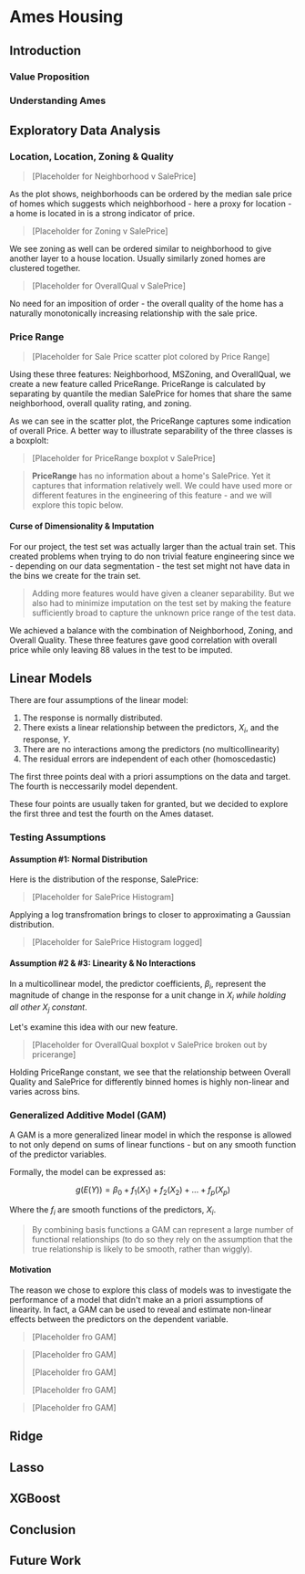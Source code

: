 # Ames Housing



## Introduction

### Value Proposition

### Understanding Ames



## Exploratory Data Analysis

### Location, Location, Zoning & Quality

>[Placeholder for Neighborhood v SalePrice]

As the plot shows, neighborhoods can be ordered by the median sale price of homes which suggests which neighborhood - here a proxy for location - a home is located in is a strong indicator of price. 



>[Placeholder for Zoning v SalePrice]

We see zoning as well can be ordered similar to neighborhood to give another layer to a house location. Usually similarly zoned homes are clustered together. 

>[Placeholder for OverallQual v SalePrice]

No need for an imposition of order - the overall quality of the home has a naturally monotonically increasing relationship with the sale price. 

### Price Range


>[Placeholder for Sale Price scatter plot colored by Price Range]

Using these three features: Neighborhood, MSZoning, and OverallQual, we create a new feature called PriceRange. PriceRange is calculated by separating by quantile the median SalePrice for homes that share the same neighborhood, overall quality rating, and zoning. 

As we can see in the scatter plot, the PriceRange captures some indication of overall Price. A better way to illustrate separability of the three classes is a boxplolt:

>[Placeholder for PriceRange boxplot v SalePrice]

> **PriceRange** has no information about a home's SalePrice. Yet it captures that information relatively well. We could have used more or different features in the engineering of this feature - and we will explore this topic below. 

#### Curse of Dimensionality & Imputation
For our project, the test set was actually larger than the actual train set. This created problems when trying to do non trivial feature engineering since we - depending on our data segmentation - the test set might not have data in the bins we create for the train set. 

>Adding more features would have given a cleaner separability. But we also had to minimize imputation on the test set by making the feature sufficiently broad to capture the unknown price range of the test data.
>
We achieved a balance with the combination of Neighborhood, Zoning, and Overall Quality. These three features gave good correlation with overall price while only leaving 88 values in the test to be imputed.




## Linear Models
There are four assumptions of the linear model:

1. The response is normally distributed.
2. There exists a linear relationship between the predictors, $X_i$, and the response, $Y$.
3. There are no interactions among the predictors (no multicollinearity)
4. The residual errors are independent of each other (homoscedastic)

The first three points deal with a priori assumptions on the data and target. The fourth is neccessarily model dependent. 

These four points are usually taken for granted, but we decided to explore the first three and test the fourth on the Ames dataset.
### Testing Assumptions

#### Assumption #1: Normal Distribution


Here is the distribution of the response, SalePrice: 

>[Placeholder for SalePrice Histogram]
>

Applying a log transfromation brings to closer to approximating a Gaussian distribution. 

>[Placeholder for SalePrice Histogram logged]
>


#### Assumption #2 & #3: Linearity & No Interactions
In a multicollinear model, the predictor coefficients, $\beta_i$, represent the magnitude of change in the response for a unit change in $X_i$ *while holding all other $X_j$ constant*.

Let's examine this idea with our new feature.


>[Placeholder for OverallQual boxplot v SalePrice broken out by pricerange]
>

Holding PriceRange constant, we see that the relationship between Overall Quality and SalePrice for differently binned homes is highly non-linear and varies across bins. 


### Generalized Additive Model (GAM)

A GAM is a more generalized linear model in which the response is allowed to not only depend on sums of linear functions - but on any smooth function of the predictor variables.

Formally, the model can be expressed as:

$$g(E(Y)) = \beta_0 +f_1(X_1) + f_2(X_2) + ... + f_p(X_p)$$

Where the $f_i$ are smooth functions of the predictors, $X_i$. 

>By combining basis functions a GAM can represent a large number of functional relationships (to do so they rely on the assumption that the true relationship is likely to be smooth, rather than wiggly). 

#### Motivation

The reason we chose to explore this class of models was to investigate the performance of a model that didn't make an a priori assumptions of linearity. In fact, a GAM can be used to reveal and estimate non-linear effects between the predictors on the dependent variable. 


>[Placeholder fro GAM]
>

>[Placeholder fro GAM]
>
>[Placeholder fro GAM]
>
>[Placeholder fro GAM]

>[Placeholder fro GAM]
>


## Ridge

## Lasso

## XGBoost



## Conclusion

## Future Work